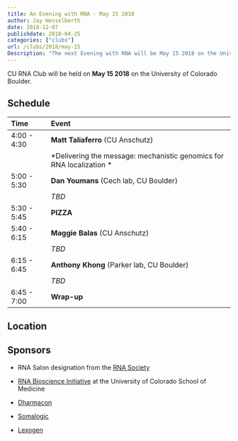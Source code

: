 ```yaml
---
title: An Evening with RNA - May 15 2018
author: Jay Hesselberth
date: 2018-12-07
publishdate: 2018-04-25
categories: ["clubs"]
url: /clubs/2018/may-15
Description: "The next Evening with RNA will be May 15 2018 on the University of Colorado Boulder campus" 
---
```


CU RNA Club will be held on **May 15 2018** on the University of Colorado Boulder. 

<!--more-->

## Schedule

| Time        | Event     |
| :--         | :--       |
| 4:00 - 4:30 | **Matt Taliaferro** (CU Anschutz) |
|             | *Delivering the message: mechanistic genomics for RNA localization * |
| 5:00 - 5:30 | **Dan Youmans** (Cech lab, CU Boulder) |
|             | *TBD* |
| 5:30 - 5:45 | **PIZZA** |
| 5:40 - 6:15 | **Maggie Balas** (CU Anschutz) |
|             | *TBD* |
| 6:15 - 6:45 | **Anthony Khong** (Parker lab, CU Boulder) |
|             | *TBD* |
| 6:45 - 7:00 | **Wrap-up** |

## Location

## Sponsors

+ RNA Salon designation from the [RNA Society](https://www.rnasociety.org/)

+ [RNA Bioscience Initiative](http://rnabio.co) at the University of Colorado School of Medicine

+ [Dharmacon](http://dharmacon.gelifesciences.com/)

+ [Somalogic](http://somalogic.com/)

+ [Lexogen](https://www.lexogen.com/)


